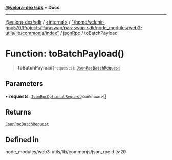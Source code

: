 [**@velora-dex/sdk**](../../../../../../README.md) • **Docs**

***

[@velora-dex/sdk](../../../../../../globals.md) / [\<internal\>](../../../../../README.md) / ["/home/velenir-gnx570/Projects/Paraswap/paraswap-sdk/node\_modules/web3-utils/lib/commonjs/index"](../../../README.md) / [jsonRpc](../README.md) / toBatchPayload

# Function: toBatchPayload()

> **toBatchPayload**(`requests`): [`JsonRpcBatchRequest`](../../../../../type-aliases/JsonRpcBatchRequest.md)

## Parameters

• **requests**: [`JsonRpcOptionalRequest`](../../../../../interfaces/JsonRpcOptionalRequest.md)\<`unknown`\>[]

## Returns

[`JsonRpcBatchRequest`](../../../../../type-aliases/JsonRpcBatchRequest.md)

## Defined in

node\_modules/web3-utils/lib/commonjs/json\_rpc.d.ts:20
